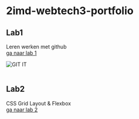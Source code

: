 # 2imd-webtech3-portfolio

## Lab1<br>
  Leren werken met github
  <br>
  [ga naar lab 1](https://github.com/abuijzen/2imd-webtech3-portfolio/tree/master/lab1-git)
 
  ![GIT IT](https://github.com/abuijzen/2imd-webtech3-portfolio/blob/master/lab1-git/Schermafbeelding%202019-02-28%20om%2021.16.48.png)
  <br><br>
  
  
  
## Lab2<br>
  CSS Grid Layout & Flexbox
  <br>
  [ga naar lab 2](https://github.com/abuijzen/2imd-webtech3-portfolio/tree/master/lab2)
